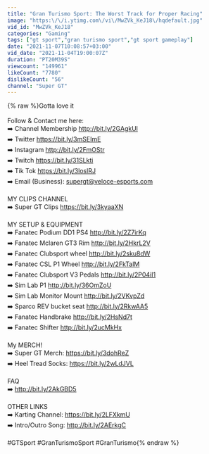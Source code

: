 ```yaml
---
title: "Gran Turismo Sport: The Worst Track for Proper Racing"
image: "https:\/\/i.ytimg.com\/vi\/MwZVk_KeJ18\/hqdefault.jpg"
vid_id: "MwZVk_KeJ18"
categories: "Gaming"
tags: ["gt sport","gran turismo sport","gt sport gameplay"]
date: "2021-11-07T10:08:57+03:00"
vid_date: "2021-11-04T19:00:07Z"
duration: "PT20M39S"
viewcount: "149961"
likeCount: "7780"
dislikeCount: "56"
channel: "Super GT"
---
```

{% raw %}Gotta love it<br /><br />Follow &amp; Contact me here:<br />➡️️ Channel Membership  <a rel="nofollow" target="blank" href="http://bit.ly/2GAgkUl">http://bit.ly/2GAgkUl</a><br />➡️️ Twitter                            <a rel="nofollow" target="blank" href="https://bit.ly/3mSEImE">https://bit.ly/3mSEImE</a><br />➡️️ Instagram                      <a rel="nofollow" target="blank" href="http://bit.ly/2FmOStr">http://bit.ly/2FmOStr</a><br />➡️️ Twitch                            <a rel="nofollow" target="blank" href="https://bit.ly/31SLkti">https://bit.ly/31SLkti</a><br />➡️️ Tik Tok                           <a rel="nofollow" target="blank" href="https://bit.ly/3loslRJ">https://bit.ly/3loslRJ</a><br />➡️️ Email (Business):         supergt@veloce-esports.com<br /><br />MY CLIPS CHANNEL<br />➡️️ Super GT Clips             <a rel="nofollow" target="blank" href="https://bit.ly/3kyaaXN">https://bit.ly/3kyaaXN</a><br /><br />MY SETUP &amp; EQUIPMENT<br />➡️️ Fanatec Podium DD1 PS4          <a rel="nofollow" target="blank" href="http://bit.ly/2Z7irKq">http://bit.ly/2Z7irKq</a><br />➡️️ Fanatec Mclaren GT3 Rim          <a rel="nofollow" target="blank" href="http://bit.ly/2HkrL2V">http://bit.ly/2HkrL2V</a><br />➡️️ Fanatec Clubsport wheel            <a rel="nofollow" target="blank" href="http://bit.ly/2sku8dW">http://bit.ly/2sku8dW</a><br />➡️️ Fanatec CSL P1 Wheel                <a rel="nofollow" target="blank" href="http://bit.ly/2FkTalM">http://bit.ly/2FkTalM</a><br />➡️️ Fanatec Clubsport V3 Pedals    <a rel="nofollow" target="blank" href="http://bit.ly/2P04iI1">http://bit.ly/2P04iI1</a><br />➡️️ Sim Lab P1                                    <a rel="nofollow" target="blank" href="http://bit.ly/36OmZoU">http://bit.ly/36OmZoU</a><br />➡️️ Sim Lab Monitor Mount              <a rel="nofollow" target="blank" href="http://bit.ly/2VKvpZd">http://bit.ly/2VKvpZd</a><br />➡️️ Sparco REV bucket seat              <a rel="nofollow" target="blank" href="http://bit.ly/2RkwAA5">http://bit.ly/2RkwAA5</a><br />➡️️ Fanatec Handbrake                     <a rel="nofollow" target="blank" href="http://bit.ly/2HsNd7t">http://bit.ly/2HsNd7t</a><br />➡️️ Fanatec Shifter                            <a rel="nofollow" target="blank" href="http://bit.ly/2ucMkHx">http://bit.ly/2ucMkHx</a><br /><br />My MERCH!<br />➡️️ Super GT Merch: <a rel="nofollow" target="blank" href="https://bit.ly/3dohReZ">https://bit.ly/3dohReZ</a><br />➡️️ Heel Tread Socks: <a rel="nofollow" target="blank" href="https://bit.ly/2wLdJVL">https://bit.ly/2wLdJVL</a><br /><br />FAQ<br />➡️️ <a rel="nofollow" target="blank" href="http://bit.ly/2AkGBD5">http://bit.ly/2AkGBD5</a><br /><br />OTHER LINKS<br />➡️️ Karting Channel:                          <a rel="nofollow" target="blank" href="https://bit.ly/2LFXkmU">https://bit.ly/2LFXkmU</a><br />➡️️ Intro/Outro Song:                         <a rel="nofollow" target="blank" href="http://bit.ly/2AErkgC">http://bit.ly/2AErkgC</a><br /><br />#GTSport #GranTurismoSport #GranTurismo{% endraw %}
